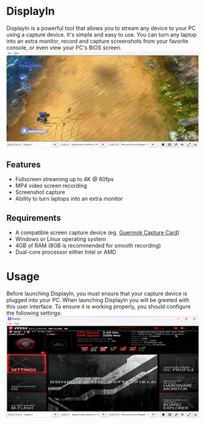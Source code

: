 <!--
Copyright (c) 2023 Tekst LLC.

This file is part of DisplayIn 
(see https://github.com/displayin).

This program is free software: you can redistribute it and/or modify
it under the terms of the GNU General Public License as published by
the Free Software Foundation, either version 3 of the License, or
(at your option) any later version.

This program is distributed in the hope that it will be useful,
but WITHOUT ANY WARRANTY; without even the implied warranty of
MERCHANTABILITY or FITNESS FOR A PARTICULAR PURPOSE.  See the
GNU General Public License for more details.

You should have received a copy of the GNU General Public License
along with this program. If not, see <http://www.gnu.org/licenses/>.-->
# DisplayIn
DisplayIn is a powerful tool that allows you to stream any device to your PC using a capture device.
It's simple and easy to use. You can turn any laptop into an extra monitor, record and capture screenshots
from your favorite console, or even view your PC's BIOS screen.
<br />
![Assault Heroes recorded from the Xbox 360](src/displayin/doc/images/displayin_demo.gif)

## Features
- Fullscreen streaming up to 4K @ 60fps
- MP4 video screen recording
- Screenshot capture
- Ability to turn laptops into an extra monitor

## Requirements
- A compatible screen capture device (eg. [Guermok Capture Card](https://www.amazon.com/gp/product/B08Z3XDYQ7/ref=ppx_yo_dt_b_search_asin_title?ie=UTF8&th=1))
- Windows or Linux operating system
- 4GB of RAM (8GB is recommended for smooth recording)
- Dual-core processor either Intel or AMD

# Usage
Before launching DisplayIn, you must ensure that your capture device is plugged into your PC. When launching DisplayIn you will be greeted with this user interface. To ensure it is working properly, you should configure the following settings:
![User Interface](src/displayin/doc/images/displayin_bios.jpg)